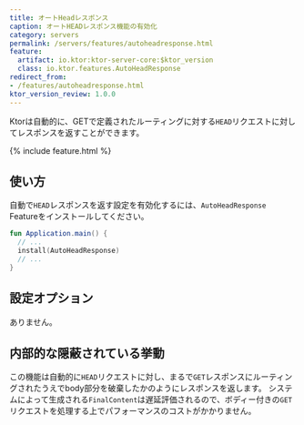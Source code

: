 ```yaml
---
title: オートHeadレスポンス
caption: オートHEADレスポンス機能の有効化
category: servers
permalink: /servers/features/autoheadresponse.html
feature:
  artifact: io.ktor:ktor-server-core:$ktor_version
  class: io.ktor.features.AutoHeadResponse
redirect_from:
- /features/autoheadresponse.html
ktor_version_review: 1.0.0
---
```


Ktorは自動的に、GETで定義されたルーティングに対する`HEAD`リクエストに対してレスポンスを返すことができます。

{% include feature.html %}

## 使い方

自動で`HEAD`レスポンスを返す設定を有効化するには、`AutoHeadResponse` Featureをインストールしてください。

```kotlin
fun Application.main() {
  // ...
  install(AutoHeadResponse) 
  // ...
}
```

## 設定オプション

ありません。

## 内部的な隠蔽されている挙動

この機能は自動的に`HEAD`リクエストに対し、まるで`GET`レスポンスにルーティングされたうえでbody部分を破棄したかのようにレスポンスを返します。
システムによって生成される`FinalContent`は遅延評価されるので、ボディー付きの`GET`リクエストを処理する上でパフォーマンスのコストがかかりません。
